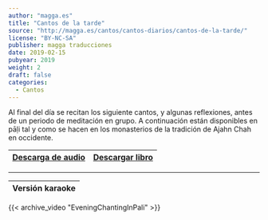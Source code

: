```yaml
---
author: "magga.es"
title: "Cantos de la tarde"
source: "http://magga.es/cantos/cantos-diarios/cantos-de-la-tarde/"
license: "BY-NC-SA"
publisher: magga traducciones
date: 2019-02-15
pubyear: 2019 
weight: 2
draft: false
categories:
  - Cantos
---
```


Al final del día se recitan los siguiente cantos, y algunas reflexiones, antes de un periodo de meditación en grupo. A continuación están disponibles en pāḷi tal y como se hacen en los monasterios de la tradición de Ajahn Chah en occidente.

|[Descarga de audio](https://archive.org/download/EveningChantingInPali/Evening%20Chanting%20in%20Pali.mp3) | [Descargar libro ](https://forestsangha.org/system/resources/W1siZiIsIjIwMTUvMTAvMjYvaXBrNnQzM2R5X0NoYW50aW5nX0Jvb2tfVm9sXzFfV2ViLnBkZiJdXQ/Chanting-Book-Vol-1-Web.pdf?sha=137c295610cf1c61) |
|---|---|   

---

|**Versión karaoke**|
|---|  

{{< archive_video "EveningChantingInPali" >}}  
